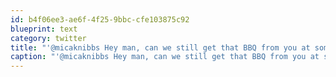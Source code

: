 ```yaml
---
id: b4f06ee3-ae6f-4f25-9bbc-cfe103875c92
blueprint: text
category: twitter
title: "'@micaknibbs Hey man, can we still get that BBQ from you at some point?"
caption: "'@micaknibbs Hey man, can we still get that BBQ from you at some point?"
---
```


